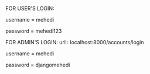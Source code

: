FOR USER'S LOGIN: 

  username = mehedi    
  
  password = mehedi123


FOR ADMIN'S LOGIN:
url : localhost:8000/accounts/login

  username = mehedi
  
password = djangomehedi
